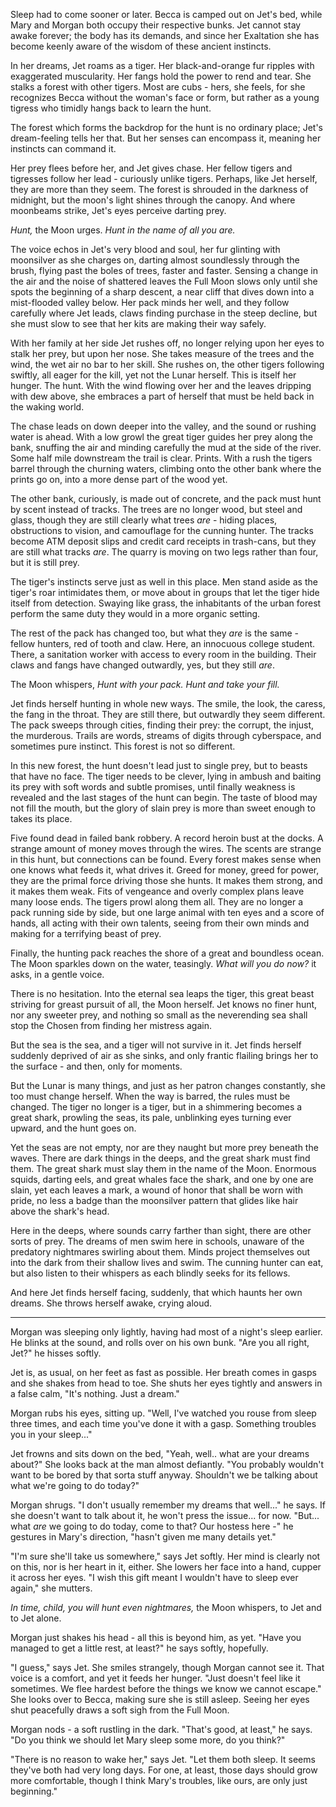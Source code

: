 Sleep had to come sooner or later. Becca is camped out on Jet's bed, while Mary and Morgan both occupy their respective bunks. Jet cannot stay awake forever; the body has its demands, and since her Exaltation she has become keenly aware of the wisdom of these ancient instincts.

In her dreams, Jet roams as a tiger. Her black-and-orange fur ripples with exaggerated muscularity. Her fangs hold the power to rend and tear. She stalks a forest with other tigers. Most are cubs - hers, she feels, for she recognizes Becca without the woman's face or form, but rather as a young tigress who timidly hangs back to learn the hunt.

The forest which forms the backdrop for the hunt is no ordinary place; Jet's dream-feeling tells her that. But her senses can encompass it, meaning her instincts can command it.

Her prey flees before her, and Jet gives chase. Her fellow tigers and tigresses follow her lead - curiously unlike tigers. Perhaps, like Jet herself, they are more than they seem. The forest is shrouded in the darkness of midnight, but the moon's light shines through the canopy. And where moonbeams strike, Jet's eyes perceive darting prey.

_Hunt,_ the Moon urges. _Hunt in the name of all you are._

The voice echos in Jet's very blood and soul, her fur glinting with moonsilver as she charges on, darting almost soundlessly through the brush, flying past the boles of trees, faster and faster. Sensing a change in the air and the noise of shattered leaves the Full Moon slows only until she spots the beginning of a sharp descent, a near cliff that dives down into a mist-flooded valley below. Her pack minds her well, and they follow carefully where Jet leads, claws finding purchase in the steep decline, but she must slow to see that her kits are making their way safely.

With her family at her side Jet rushes off, no longer relying upon her eyes to stalk her prey, but upon her nose. She takes measure of the trees and the wind, the wet air no bar to her skill. She rushes on, the other tigers following swiftly, all eager for the kill, yet not the Lunar herself. This is itself her hunger. The hunt. With the wind flowing over her and the leaves dripping with dew above, she embraces a part of herself that must be held back in the waking world.

The chase leads on down deeper into the valley, and the sound or rushing water is ahead. With a low growl the great tiger guides her prey along the bank, snuffing the air and minding carefully the mud at the side of the river. Some half mile downstream the trail is clear. Prints. With a rush the tigers barrel through the churning waters, climbing onto the other bank where the prints go on, into a more dense part of the wood yet.

The other bank, curiously, is made out of concrete, and the pack must hunt by scent instead of tracks. The trees are no longer wood, but steel and glass, though they are still clearly what trees _are_ - hiding places, obstructions to vision, and camouflage for the cunning hunter. The tracks become ATM deposit slips and credit card receipts in trash-cans, but they are still what tracks _are_. The quarry is moving on two legs rather than four, but it is still prey.

The tiger's instincts serve just as well in this place. Men stand aside as the tiger's roar intimidates them, or move about in groups that let the tiger hide itself from detection. Swaying like grass, the inhabitants of the urban forest perform the same duty they would in a more organic setting.

The rest of the pack has changed too, but what they _are_ is the same - fellow hunters, red of tooth and claw. Here, an innocuous college student. There, a sanitation worker with access to every room in the building. Their claws and fangs have changed outwardly, yes, but they still _are_.

The Moon whispers, _Hunt with your pack. Hunt and take your fill._

Jet finds herself hunting in whole new ways. The smile, the look, the caress, the fang in the throat. They are still there, but outwardly they seem different. The pack sweeps through cities, finding their prey: the corrupt, the injust, the murderous. Trails are words, streams of digits through cyberspace, and sometimes pure instinct. This forest is not so different.

In this new forest, the hunt doesn't lead just to single prey, but to beasts that have no face. The tiger needs to be clever, lying in ambush and baiting its prey with soft words and subtle promises, until finally weakness is revealed and the last stages of the hunt can begin. The taste of blood may not fill the mouth, but the glory of slain prey is more than sweet enough to takes its place.

Five found dead in failed bank robbery. A record heroin bust at the docks. A strange amount of money moves through the wires. The scents are strange in this hunt, but connections can be found. Every forest makes sense when one knows what feeds it, what drives it. Greed for money, greed for power, they are the primal force driving those she hunts. It makes them strong, and it makes them weak. Fits of vengeance and overly complex plans leave many loose ends. The tigers prowl along them all. They are no longer a pack running side by side, but one large animal with ten eyes and a score of hands, all acting with their own talents, seeing from their own minds and making for a terrifying beast of prey.

Finally, the hunting pack reaches the shore of a great and boundless ocean. The Moon sparkles down on the water, teasingly. _What will you do now?_ it asks, in a gentle voice.

There is no hesitation. Into the eternal sea leaps the tiger, this great beast striving for greast pursuit of all, the Moon herself. Jet knows no finer hunt, nor any sweeter prey, and nothing so small as the neverending sea shall stop the Chosen from finding her mistress again.

But the sea is the sea, and a tiger will not survive in it. Jet finds herself suddenly deprived of air as she sinks, and only frantic flailing brings her to the surface - and then, only for moments.

But the Lunar is many things, and just as her patron changes constantly, she too must change herself. When the way is barred, the rules must be changed. The tiger no longer is a tiger, but in a shimmering becomes a great shark, prowling the seas, its pale, unblinking eyes turning ever upward, and the hunt goes on.

Yet the seas are not empty, nor are they naught but more prey beneath the waves. There are dark things in the deeps, and the great shark must find them. The great shark must slay them in the name of the Moon. Enormous squids, darting eels, and great whales face the shark, and one by one are slain, yet each leaves a mark, a wound of honor that shall be worn with pride, no less a badge than the moonsilver pattern that glides like hair above the shark's head.

Here in the deeps, where sounds carry farther than sight, there are other sorts of prey. The dreams of men swim here in schools, unaware of the predatory nightmares swirling about them. Minds project themselves out into the dark from their shallow lives and swim. The cunning hunter can eat, but also listen to their whispers as each blindly seeks for its fellows.

And here Jet finds herself facing, suddenly, that which haunts her own dreams. She throws herself awake, crying aloud.

---

Morgan was sleeping only lightly, having had most of a night's sleep earlier. He blinks at the sound, and rolls over on his own bunk. "Are you all right, Jet?" he hisses softly.

Jet is, as usual, on her feet as fast as possible. Her breath comes in gasps and she shakes from head to toe. She shuts her eyes tightly and answers in a false calm, "It's nothing. Just a dream."

Morgan rubs his eyes, sitting up. "Well, I've watched you rouse from sleep three times, and each time you've done it with a gasp. Something troubles you in your sleep..."

Jet frowns and sits down on the bed, "Yeah, well.. what are your dreams about?" She looks back at the man almost defiantly. "You probably wouldn't want to be bored by that sorta stuff anyway. Shouldn't we be talking about what we're going to do today?"

Morgan shrugs. "I don't usually remember my dreams that well..." he says. If she doesn't want to talk about it, he won't press the issue... for now. "But... what _are_ we going to do today, come to that? Our hostess here -" he gestures in Mary's direction, "hasn't given me many details yet."

"I'm sure she'll take us somewhere," says Jet softly. Her mind is clearly not on this, nor is her heart in it, either. She lowers her face into a hand, cupper it across her eyes. "I wish this gift meant I wouldn't have to sleep ever again," she mutters.

_In time, child, you will hunt even nightmares,_ the Moon whispers, to Jet and to Jet alone.

Morgan just shakes his head - all this is beyond him, as yet. "Have you managed to get a little rest, at least?" he says softly, hopefully.

"I guess," says Jet. She smiles strangely, though Morgan cannot see it. That voice is a comfort, and yet it feeds her hunger. "Just doesn't feel like it sometimes. We flee hardest before the things we know we cannot escape." She looks over to Becca, making sure she is still asleep. Seeing her eyes shut peacefully draws a soft sigh from the Full Moon.

Morgan nods - a soft rustling in the dark. "That's good, at least," he says. "Do you think we should let Mary sleep some more, do you think?"

"There is no reason to wake her," says Jet. "Let them both sleep. It seems they've both had very long days. For one, at least, those days should grow more comfortable, though I think Mary's troubles, like ours, are only just beginning."
